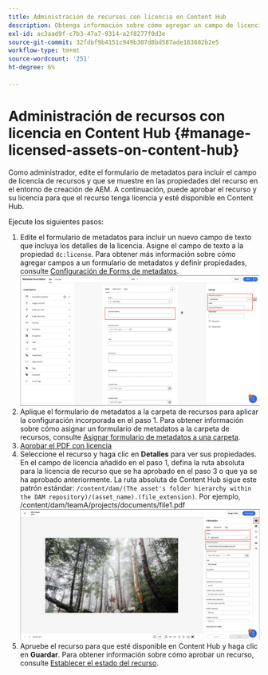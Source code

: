 ```yaml
---
title: Administración de recursos con licencia en Content Hub
description: Obtenga información sobre cómo agregar un campo de licencia al formulario de metadatos del recurso, aplicar la propiedad Metadatos de licencia a las carpetas de recursos y aprobar recursos con licencias para su uso.
exl-id: ac3aad9f-c7b3-47a7-9314-a2f8277f0d3e
source-git-commit: 32fdbf9b4151c949b307d8bd587ade163682b2e5
workflow-type: tm+mt
source-wordcount: '251'
ht-degree: 6%

---
```


# Administración de recursos con licencia en Content Hub {#manage-licensed-assets-on-content-hub}

Como administrador, edite el formulario de metadatos para incluir el campo de licencia de recursos y que se muestre en las propiedades del recurso en el entorno de creación de AEM. A continuación, puede aprobar el recurso y su licencia para que el recurso tenga licencia y esté disponible en Content Hub.

Ejecute los siguientes pasos:

1. Edite el formulario de metadatos para incluir un nuevo campo de texto que incluya los detalles de la licencia. Asigne el campo de texto a la propiedad `dc:license`. Para obtener más información sobre cómo agregar campos a un formulario de metadatos y definir propiedades, consulte [Configuración de Forms de metadatos](/help/assets/metadata-assets-view.md#metadata-forms).
   ![extracción zip](/help/assets/assets/metadata-form-edit.png)
1. Aplique el formulario de metadatos a la carpeta de recursos para aplicar la configuración incorporada en el paso 1. Para obtener información sobre cómo asignar un formulario de metadatos a la carpeta de recursos, consulte [Asignar formulario de metadatos a una carpeta](/help/assets/metadata-assets-view.md#metadata-forms).
1. [Aprobar el PDF con licencia](/help/assets/manage-organize-assets-view.md#set-asset-status)
1. Seleccione el recurso y haga clic en **Detalles** para ver sus propiedades. En el campo de licencia añadido en el paso 1, defina la ruta absoluta para la licencia de recurso que se ha aprobado en el paso 3 o que ya se ha aprobado anteriormente. La ruta absoluta de Content Hub sigue este patrón estándar: `/content/dam/(The asset's folder hierarchy within the DAM repository)/(asset_name).(file_extension)`. Por ejemplo, /content/dam/teamA/projects/documents/file1.pdf
   ![ruta absoluta](/help/assets/assets/absolute-path.png)
1. Apruebe el recurso para que esté disponible en Content Hub y haga clic en **Guardar**. Para obtener información sobre cómo aprobar un recurso, consulte [Establecer el estado del recurso](/help/assets/manage-organize-assets-view.md#set-asset-status).
